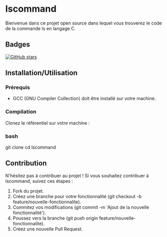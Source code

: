 # lscommand

Bienvenue dans ce projet open source dans lequel vous trouverez le code de la commande ls en langage C.

## Badges 

[![GitHub stars](https://img.shields.io/github/stars/gitines/lscommand.svg?style=social)](https://github.com/gitines/lscommand/stargazers)

## Installation/Utilisation

### Prérequis

- GCC (GNU Compiler Collection) doit être installé sur votre machine.

### Compilation

Clonez le référentiel sur votre machine :

### bash
git clone [](https://github.com/gitines/lscommand.git)
cd lscommand


## Contribution

N'hésitez pas à contribuer au projet !
Si vous souhaitez contribuer à lscommand, suivez ces étapes :

1. Fork du projet.
2. Créez une branche pour votre fonctionnalité (git checkout -b feature/nouvelle-fonctionnalite).
3. Commitez vos modifications (git commit -m 'Ajout de la nouvelle fonctionnalité').
4. Poussez vers la branche (git push origin feature/nouvelle-fonctionnalite).
5. Créez une nouvelle Pull Request.
